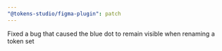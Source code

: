 ```yaml
---
"@tokens-studio/figma-plugin": patch
---
```


Fixed a bug that caused the blue dot to remain visible when renaming a token set
